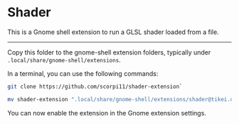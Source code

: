 Shader
======

This is a Gnome shell extension to run a GLSL shader loaded from a file.

-----------

Copy this folder to the gnome-shell extension folders, typically under
`.local/share/gnome-shell/extensions`.

In a terminal, you can use the following commands:

``` sh
git clone https://github.com/scorpi11/shader-extension`

mv shader-extension ".local/share/gnome-shell/extensions/shader@tikei.de"
```

You can now enable the extension in the Gnome extension settings.